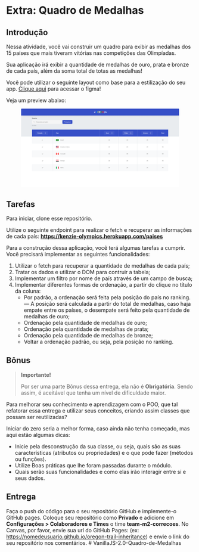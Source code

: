# Extra: Quadro de Medalhas

## Introdução

Nessa atividade, você vai construir um quadro para exibir as medalhas dos 15 países que mais tiveram vitórias nas competições das Olimpíadas.

Sua aplicação irá exibir a quantidade de medalhas de ouro, prata e bronze de cada país, além da soma total de totas as medalhas!

Você pode utilizar o seguinte layout como base para a estilização do seu app. [Clique aqui](https://www.figma.com/file/9ck8OxFkUTtx2DBtzffO4L/M2---Sprint1---Olimp%C3%ADadas-HTML---CSS---JS?node-id=0%3A1) para acessar o figma!

Veja um preview abaixo:

<figure>
    <img src="./src/img/Home.png" alt="Preview layout">
</figure>

## Tarefas

Para iniciar, clone esse repositório.

Utilize o seguinte endpoint para realizar o fetch e recuperar as informações de cada país: **https://kenzie-olympics.herokuapp.com/paises**

Para a construção dessa aplicação, você terá algumas tarefas a cumprir. Você precisará implementar as seguintes funcionalidades:

1. Utilizar o fetch para recuperar a quantidade de medalhas de cada país;
2. Tratar os dados e utilizar o DOM para contruir a tabela;
3. Implementar um filtro por nome de país através de um campo de busca;
4. Implementar diferentes formas de ordenação, a partir do clique no título da coluna:
   - Por padrão, a ordenação será feita pela posição do país no ranking. — A posição será calculada a partir do total de medalhas, caso haja empate entre os países, o desempate será feito pela quantidade de medalhas de ouro;
   - Ordenação pela quantidade de medalhas de ouro;
   - Ordenação pela quantidade de medalhas de prata;
   - Ordenação pela quantidade de medalhas de bronze;
   - Voltar a ordenação padrão, ou seja, pela posição no ranking.

## Bônus

> **Importante!**
> 
> Por ser uma parte Bônus dessa entrega, ela não é **Obrigatória**. Sendo assim, é aceitável que tenha um nível de dificuldade maior.

Para melhorar seu conhecimento e aprendizagem com o POO, que tal refatorar essa entrega e utilizar seus conceitos, criando assim classes que possam ser reutilizadas?

Iniciar do zero seria a melhor forma, caso ainda não tenha começado, mas aqui estão algumas dicas:

- Inicie pela desconstrução da sua classe, ou seja, quais são as suas características (atributos ou propriedades) e o que pode fazer (métodos ou funções).
- Utilize Boas práticas que lhe foram passadas durante o módulo.
- Quais serão suas funcionalidades e como elas irão interagir entre si e seus dados.

## Entrega

Faça o push do código para o seu repositório GitHub e implemente-o
GitHub pages. Coloque seu repositório como **Privado** e adicione em
**Configurações > Colaboradores e Times** o time **team-m2-correcoes**. No
Canvas, por favor, envie sua url do GitHub Pages: (ex:
https://nomedeusuario.github.io/oregon-trail-inheritance) e envie o link
do seu repositório nos comentários.
#   V a n i l l a J S - 2 . 0 - Q u a d r o - d e - M e d a l h a s 
 
 